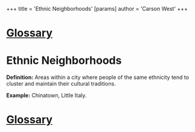 +++
 title = 'Ethnic Neighborhoods'
[params]
	author = 'Carson West'
+++
# [Glossary](./../glossary/)

# Ethnic Neighborhoods

**Definition:**  Areas within a city where people of the same ethnicity tend to cluster and maintain their cultural traditions.

**Example:**  Chinatown, Little Italy.

# [Glossary](./../glossary/)